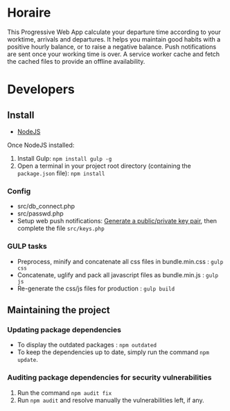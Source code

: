 # Horaire
This Progressive Web App calculate your departure time according to your worktime, arrivals and departures.
It helps you maintain good habits with a positive hourly balance, or to raise a negative balance.
Push notifications are sent once your working time is over.
A service worker cache and fetch the cached files to provide an offline availability.

# Developers
## Install 
- [NodeJS](https://nodejs.org/)

Once NodeJS installed:
1. Install Gulp: `npm install gulp -g`
2. Open a terminal in your project root directory (containing the `package.json` file): `npm install`

### Config
- src/db_connect.php
- src/passwd.php
- Setup web push notifications: [Generate a public/private key pair](https://web-push-codelab.glitch.me/), then complete the file `src/keys.php` 

### GULP tasks
- Preprocess, minify and concatenate all css files in bundle.min.css : `gulp css`
- Concatenate, uglify and pack all javascript files as bundle.min.js : `gulp js`
- Re-generate the css/js files for production : `gulp build`

## Maintaining the project

### Updating package dependencies
- To display the outdated packages : `npm outdated`
- To keep the dependencies up to date, simply run the command `npm update`.

### Auditing package dependencies for security vulnerabilities
1. Run the command `npm audit fix`
2. Run `npm audit` and resolve manually the vulnerabilities left, if any.
